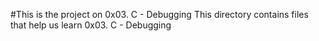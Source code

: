#This is the project on 0x03. C - Debugging
This directory contains files that help us learn 0x03. C - Debugging
